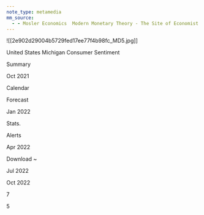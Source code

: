 ```yaml
---
note_type: metamedia
mm_source:
  - - Mosler Economics  Modern Monetary Theory - The Site of Economist Warren MoslerMosler Economics  Modern Monetary Theory  The Site of Economist Warren Mosler.md
---
```


![[2e902d29004b5729fed17ee77f4b98fc_MD5.jpg]]

United States Michigan Consumer Sentiment

Summary

Oct 2021

Calendar

Forecast

Jan 2022

Stats.

Alerts

Apr 2022

Download ~

Jul 2022

Oct 2022

7

5

